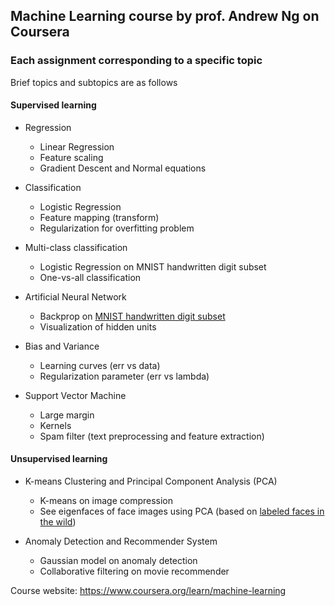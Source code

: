 ## Machine Learning course by prof. Andrew Ng on Coursera

### Each assignment corresponding to a specific topic

Brief topics and subtopics are as follows

#### Supervised learning

* Regression
  - Linear Regression
  - Feature scaling
  - Gradient Descent and Normal equations

* Classification
  - Logistic Regression
  - Feature mapping (transform)
  - Regularization for overfitting problem

* Multi-class classification
  - Logistic Regression on MNIST handwritten digit subset
  - One-vs-all classification

* Artificial Neural Network
  - Backprop on [MNIST handwritten digit subset](http://yann.lecun.com/exdb/mnist/)
  - Visualization of hidden units

* Bias and Variance
  - Learning curves (err vs data)
  - Regularization parameter (err vs lambda)

* Support Vector Machine
  - Large margin
  - Kernels
  - Spam filter (text preprocessing and feature extraction)

#### Unsupervised learning

* K-means Clustering and Principal Component Analysis (PCA)
  - K-means on image compression
  - See eigenfaces of face images using PCA
    (based on [labeled faces in the wild](http://vis-www.cs.umass.edu/lfw/))

* Anomaly Detection and Recommender System
  - Gaussian model on anomaly detection
  - Collaborative filtering on movie recommender


Course website: https://www.coursera.org/learn/machine-learning




